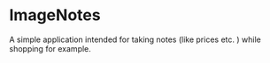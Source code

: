 ImageNotes
==========
A simple application intended for taking notes (like prices etc. ) while shopping for example.
